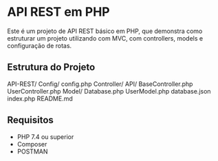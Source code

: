 # API REST em PHP

Este é um projeto de API REST básico em PHP, que demonstra como estruturar um projeto utilizando com MVC, com controllers, models e configuração de rotas.

## Estrutura do Projeto

API-REST/
Config/
config.php
Controller/
API/
BaseController.php
UserController.php
Model/
Database.php
UserModel.php
database.json
index.php
README.md


## Requisitos

- PHP 7.4 ou superior
- Composer 
- POSTMAN




